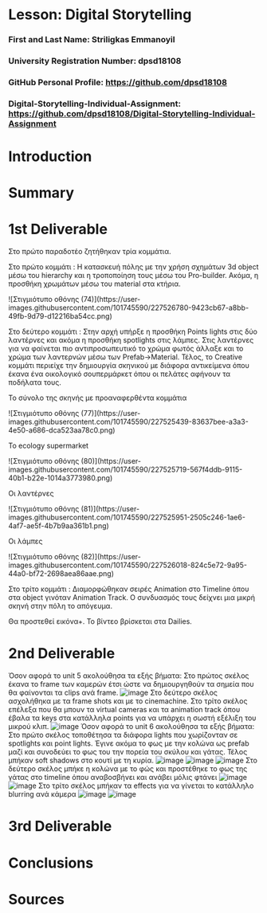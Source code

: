# Lesson: Digital Storytelling

### First and Last Name: Striligkas Emmanoyil
### University Registration Number: dpsd18108
### GitHub Personal Profile: https://github.com/dpsd18108
### Digital-Storytelling-Individual-Assignment: https://github.com/dpsd18108/Digital-Storytelling-Individual-Assignment

# Introduction



# Summary


# 1st Deliverable
<p>Στο πρώτο παραδοτέο ζητήθηκαν τρία κομμάτια. </p>
Στο πρώτο κομμάτι : Η κατασκευή πόλης με την χρήση σχημάτων 3d object μέσω του hierarchy και η τροποποίηση τους μέσω του Pro-builder. Ακόμα, η προσθήκη χρωμάτων μέσω του material στα κτήρια.<p></p>
![Στιγμιότυπο οθόνης (74)](https://user-images.githubusercontent.com/101745590/227526780-9423cb67-a8bb-49fb-9d79-d12216ba54cc.png)



<p>Στο δεύτερο κομμάτι : Στην αρχή υπήρξε η προσθήκη Points lights στις δύο λαντέρνες και ακόμα η προσθήκη spotlights στις λάμπες. Στις λαντέρνες για να φαίνεται πιο αντιπροσωπευτικό το χρώμα φωτός άλλαξε και το χρώμα των λαντερνών μέσω των Prefab->Material. Τέλος, το Creative κομμάτι περιείχε την δημιουργία σκηνικού με διάφορα αντικείμενα όπου έκανα ένα οικολογικό σουπερμάρκετ όπου οι πελάτες αφήνουν τα ποδήλατα τους.</p> <p></p>
<p>Το σύνολο της σκηνής με προαναφερθέντα κομμάτια</p>
<p>![Στιγμιότυπο οθόνης (77)](https://user-images.githubusercontent.com/101745590/227525439-83637bee-a3a3-4e50-a686-dca523aa78c0.png)</p>
<p>Το ecology supermarket</p>
<p>![Στιγμιότυπο οθόνης (80)](https://user-images.githubusercontent.com/101745590/227525719-567f4ddb-9115-40b1-b22e-1014a3773980.png)</p>
<p>Οι λαντέρνες</p>
![Στιγμιότυπο οθόνης (81)](https://user-images.githubusercontent.com/101745590/227525951-2505c246-1ae6-4af7-ae5f-4b7b9aa361b1.png)
<p>Οι λάμπες</p>
![Στιγμιότυπο οθόνης (82)](https://user-images.githubusercontent.com/101745590/227526018-824c5e72-9a95-44a0-bf72-2698aea86aae.png)
<p>Στο τρίτο κομμάτι : Διαμορφώθηκαν σειρές Animation στο Timeline όπου στα object γινόταν Animation Track. Ο συνδυασμός τους δείχνει μια μικρή σκηνή στην πόλη το απόγευμα.</p>
Θα προστεθεί εικόνα+. Το βίντεο βρίσκεται στα Dailies. 
<p></p>

# 2nd Deliverable
Όσον αφορά το unit 5 ακολούθησα τα εξής βήματα: 
Στο πρώτος σκέλος έκανα το frame των καμερών έτσι ώστε να δημιουργηθούν τα σημεία που θα φαίνονται τα clips ανά frame. 
![image](https://user-images.githubusercontent.com/101745590/236651610-6ee49e4a-b20e-4e6d-944e-d866ef983d6f.png)
Στο δεύτερο σκέλος ασχολήθηκα με τα frame shots και με το cinemachine.
Στο τρίτο σκέλος επέλεξα που θα μπουν τα virtual cameras και τα animation track όπου έβαλα τα keys στα κατάλληλα points για να υπάρχει η σωστή εξέλιξη του μικρού κλιπ. 
![image](https://user-images.githubusercontent.com/101745590/236651679-dc619273-b997-41a9-8fa1-739f7eb2eac4.png)
Όσον αφορά το unit 6 ακολούθησα τα εξής βήματα: 
Στο πρώτο σκέλος τοποθέτησα τα διάφορα lights που χωρίζονταν σε spotlights και point lights. Έγινε ακόμα το φως με την κολώνα ως prefab μαζί και συνοδεύει το φως του την πορεία του σκύλου και γάτας. Τέλος μπήκαν soft shadows στο κουτί με τη κυρία.
![image](https://user-images.githubusercontent.com/101745590/236651879-60142869-0001-487b-bdce-15a0b594903b.png)
![image](https://user-images.githubusercontent.com/101745590/236651940-e8807dc1-b101-43c1-a26d-20cd6a276c6f.png)
![image](https://user-images.githubusercontent.com/101745590/236651978-4d49b339-a130-4c15-9836-54c51476daa8.png)
Στο δεύτερο σκέλος μπήκε η κολώνα με το φώς και προστέθηκε το φως της γάτας στο timeline όπου αναβοσβήνει και ανάβει μόλις φτάνει 
![image](https://user-images.githubusercontent.com/101745590/236652100-1cf04c0e-89da-4c3f-8b20-7fc8e14d448f.png)
![image](https://user-images.githubusercontent.com/101745590/236652136-ceeb55d6-f588-4693-9000-950df86ac3af.png)
Στο τρίτο σκέλος μπήκαν τα effects για να γίνεται το κατάλληλο blurring ανά κάμερα
![image](https://user-images.githubusercontent.com/101745590/236652192-bbb41bce-cd38-4872-9c12-5c4b87af6ac3.png)
![image](https://user-images.githubusercontent.com/101745590/236652199-93d248bc-5192-4ec9-baeb-648483d22b81.png)






# 3rd Deliverable 


# Conclusions


# Sources
